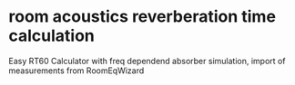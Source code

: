 # room acoustics reverberation time calculation
 Easy RT60 Calculator with freq dependend absorber simulation, import of measurements from RoomEqWizard
